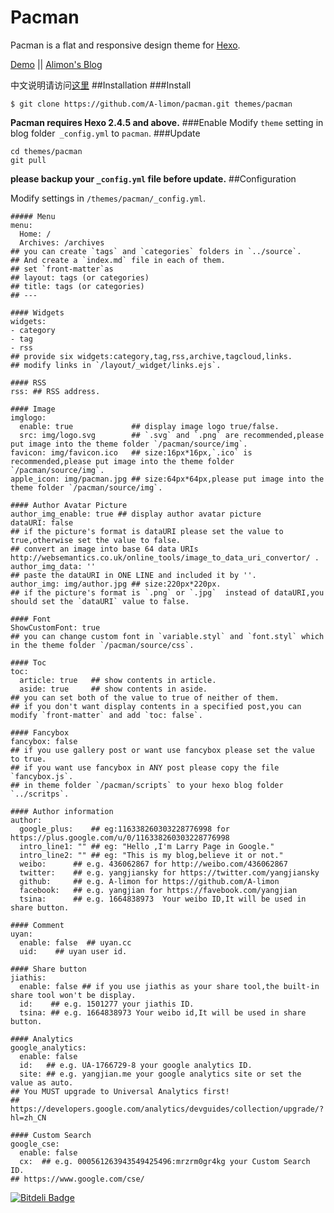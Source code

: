 # Pacman

Pacman is a flat and responsive design theme for [Hexo](http://zespia.tw/hexo/).

[Demo](http://A-limon.github.io/pacman) || [Alimon's Blog](http://yangjian.me)

中文说明请访问[这里](http://A-limon.github.io/pacman/hello/introducing-pacman-theme/)
##Installation
###Install
```
$ git clone https://github.com/A-limon/pacman.git themes/pacman
```
**Pacman requires Hexo 2.4.5 and above.** 
###Enable
Modify `theme` setting in blog folder` _config.yml` to `pacman`.
###Update
```
cd themes/pacman
git pull
```
**please backup your `_config.yml` file before update.** 
##Configuration

Modify settings in  `/themes/pacman/_config.yml`.

```
##### Menu
menu:
  Home: /
  Archives: /archives
## you can create `tags` and `categories` folders in `../source`.
## And create a `index.md` file in each of them.
## set `front-matter`as
## layout: tags (or categories)
## title: tags (or categories)
## ---

#### Widgets
widgets: 
- category
- tag
- rss
## provide six widgets:category,tag,rss,archive,tagcloud,links.
## modify links in `/layout/_widget/links.ejs`.

#### RSS
rss: ## RSS address.

#### Image
imglogo:
  enable: true             ## display image logo true/false.
  src: img/logo.svg        ## `.svg` and `.png` are recommended,please put image into the theme folder `/pacman/source/img`.
favicon: img/favicon.ico   ## size:16px*16px,`.ico` is recommended,please put image into the theme folder `/pacman/source/img`.     
apple_icon: img/pacman.jpg ## size:64px*64px,please put image into the theme folder `/pacman/source/img`.

#### Author Avatar Picture
author_img_enable: true ## display author avatar picture
dataURI: false
## if the picture's format is dataURI please set the value to true,otherwise set the value to false.
## convert an image into base 64 data URIs http://websemantics.co.uk/online_tools/image_to_data_uri_convertor/ .
author_img_data: ''
## paste the dataURI in ONE LINE and included it by ''.
author_img: img/author.jpg ## size:220px*220px.
## if the picture's format is `.png` or `.jpg`  instead of dataURI,you should set the `dataURI` value to false.

#### Font
ShowCustomFont: true  
## you can change custom font in `variable.styl` and `font.styl` which in the theme folder `/pacman/source/css`.

#### Toc
toc:
  article: true   ## show contents in article.
  aside: true     ## show contents in aside.
## you can set both of the value to true of neither of them.
## if you don't want display contents in a specified post,you can modify `front-matter` and add `toc: false`.

#### Fancybox
fancybox: false 
## if you use gallery post or want use fancybox please set the value to true.
## if you want use fancybox in ANY post please copy the file `fancybox.js`.
## in theme folder `/pacman/scripts` to your hexo blog folder `../scritps`.

#### Author information
author:
  google_plus:    ## eg:116338260303228776998 for https://plus.google.com/u/0/116338260303228776998
  intro_line1: "" ## eg: "Hello ,I'm Larry Page in Google."
  intro_line2: "" ## eg: "This is my blog,believe it or not."
  weibo:      ## e.g. 436062867 for http://weibo.com/436062867
  twitter:    ## e.g. yangjiansky for https://twitter.com/yangjiansky
  github:     ## e.g. A-limon for https://github.com/A-limon
  facebook:   ## e.g. yangjian for https://favebook.com/yangjian
  tsina:      ## e.g. 1664838973  Your weibo ID,It will be used in share button.

#### Comment
uyan: 
  enable: false  ## uyan.cc
  uid:    ## uyan user id.

#### Share button
jiathis:
  enable: false ## if you use jiathis as your share tool,the built-in share tool won't be display.
  id:    ## e.g. 1501277 your jiathis ID. 
  tsina: ## e.g. 1664838973 Your weibo id,It will be used in share button.

#### Analytics
google_analytics:
  enable: false
  id:   ## e.g. UA-1766729-8 your google analytics ID.
  site: ## e.g. yangjian.me your google analytics site or set the value as auto.
## You MUST upgrade to Universal Analytics first!
## https://developers.google.com/analytics/devguides/collection/upgrade/?hl=zh_CN

#### Custom Search
google_cse: 
  enable: false
  cx:  ## e.g. 000561263943549425496:mrzrm0gr4kg your Custom Search ID.
## https://www.google.com/cse/
```




[![Bitdeli Badge](https://d2weczhvl823v0.cloudfront.net/A-limon/pacman/trend.png)](https://bitdeli.com/free "Bitdeli Badge")

